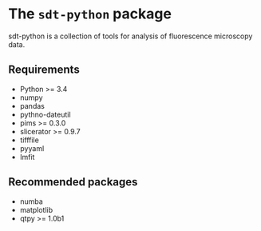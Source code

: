 The ``sdt-python`` package
==========================

sdt-python is a collection of tools for analysis of fluorescence microscopy
data.


Requirements
------------
- Python >= 3.4
- numpy
- pandas
- pythno-dateutil
- pims >= 0.3.0
- slicerator >= 0.9.7
- tifffile
- pyyaml
- lmfit


Recommended packages
--------------------
- numba
- matplotlib
- qtpy >= 1.0b1
